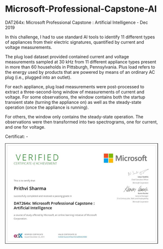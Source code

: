 # Microsoft-Professional-Capstone-AI
  DAT264x: Microsoft Professional Capstone : Artificial Intelligence - Dec 2019
 
In this challenge, I had to use standard AI tools to identify 11 different types of appliances from their electric signatures, quantified by current and voltage measurements.

The plug load dataset provided contained current and voltage measurements sampled at 30 kHz from 11 different appliance types present in more than 60 households in Pittsburgh, Pennsylvania. Plus load refers to the energy used by products that are powered by means of an ordinary AC plug (i.e., plugged into an outlet).

For each appliance, plug load measurements were post-processed to extract a three-second-long window of measurements of current and voltage. For some observations, the window contains both the startup transient state (turning the appliance on) as well as the steady-state operation (once the appliance is running).

For others, the window only contains the steady-state operation. The observations were then transformed into two spectrograms, one for current, and one for voltage.


Certificat: - 

<img src= "https://raw.githubusercontent.com/prithvi-sharma/Microsoft-Professional-Capstone-AI/master/Microsoft%20Certificate.jpg">

